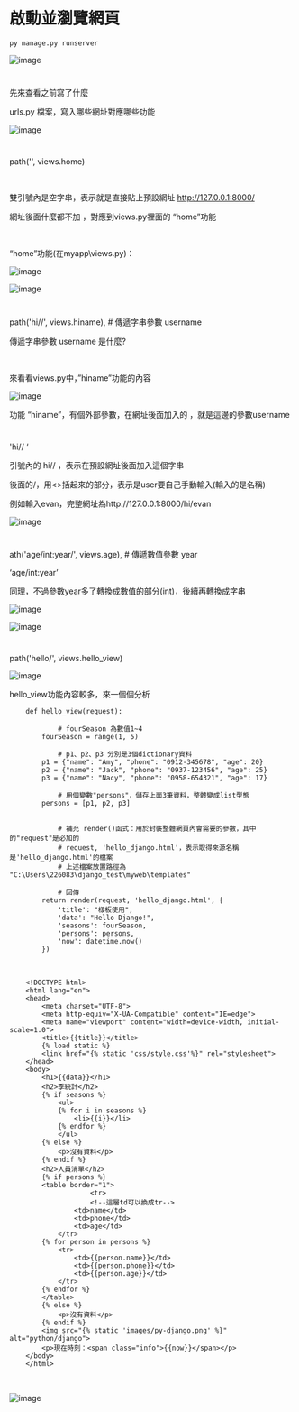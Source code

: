 # 啟動並瀏覽網頁

    py manage.py runserver

![image](https://github.com/YueYue32/Django_Learning/blob/main/8%20%E5%95%9F%E5%8B%95%E4%B8%A6%E7%80%8F%E8%A6%BD%E7%B6%B2%E9%A0%81/1.png)


#


先來查看之前寫了什麼

urls.py 檔案，寫入哪些網址對應哪些功能

![image](https://github.com/YueYue32/Django_Learning/blob/main/8%20%E5%95%9F%E5%8B%95%E4%B8%A6%E7%80%8F%E8%A6%BD%E7%B6%B2%E9%A0%81/2.png)


#


path('', views.home)

<br>

雙引號內是空字串，表示就是直接貼上預設網址 http://127.0.0.1:8000/

網址後面什麼都不加 ，對應到views.py裡面的 “home”功能

<br>

“home”功能(在myapp\views.py)：

![image](https://github.com/YueYue32/Django_Learning/blob/main/8%20%E5%95%9F%E5%8B%95%E4%B8%A6%E7%80%8F%E8%A6%BD%E7%B6%B2%E9%A0%81/3.png)


![image](https://github.com/YueYue32/Django_Learning/blob/main/8%20%E5%95%9F%E5%8B%95%E4%B8%A6%E7%80%8F%E8%A6%BD%E7%B6%B2%E9%A0%81/4.png)



#


path('hi/<username>/', views.hiname), # 傳遞字串參數 username

傳遞字串參數 username 是什麼?

<br>


來看看views.py中，”hiname”功能的內容

![image](https://github.com/YueYue32/Django_Learning/blob/main/8%20%E5%95%9F%E5%8B%95%E4%B8%A6%E7%80%8F%E8%A6%BD%E7%B6%B2%E9%A0%81/5.png)

功能 “hiname”，有個外部參數，在網址後面加入的 <username>，就是這邊的參數username


#


'hi/<username>/ ‘

引號內的 hi/<username>/ ，表示在預設網址後面加入這個字串

後面的<username>/，用<>括起來的部分，表示是user要自己手動輸入(輸入的是名稱)

例如輸入evan，完整網址為http://127.0.0.1:8000/hi/evan


![image](https://github.com/YueYue32/Django_Learning/blob/main/8%20%E5%95%9F%E5%8B%95%E4%B8%A6%E7%80%8F%E8%A6%BD%E7%B6%B2%E9%A0%81/6.png)


#


ath('age/int:year/', views.age), # 傳遞數值參數 year

‘age/int:year’

同理，不過參數year多了轉換成數值的部分(int)，後續再轉換成字串


![image](https://github.com/YueYue32/Django_Learning/blob/main/8%20%E5%95%9F%E5%8B%95%E4%B8%A6%E7%80%8F%E8%A6%BD%E7%B6%B2%E9%A0%81/7.png)


![image](https://github.com/YueYue32/Django_Learning/blob/main/8%20%E5%95%9F%E5%8B%95%E4%B8%A6%E7%80%8F%E8%A6%BD%E7%B6%B2%E9%A0%81/8.png)



#


path('hello/', views.hello_view)


![image](https://github.com/YueYue32/Django_Learning/blob/main/8%20%E5%95%9F%E5%8B%95%E4%B8%A6%E7%80%8F%E8%A6%BD%E7%B6%B2%E9%A0%81/9.png)



hello_view功能內容較多，來一個個分析


        def hello_view(request):
        
        		# fourSeason 為數值1~4
            fourSeason = range(1, 5)
        
        		# p1、p2、p3 分別是3個dictionary資料
            p1 = {"name": "Amy", "phone": "0912-345678", "age": 20}
            p2 = {"name": "Jack", "phone": "0937-123456", "age": 25}
            p3 = {"name": "Nacy", "phone": "0958-654321", "age": 17}
        
        		# 用個變數"persons"，儲存上面3筆資料，整體變成list型態
            persons = [p1, p2, p3]
        
        
        		# 補充 render()函式：用於封裝整體網頁內會需要的參數，其中的"request"是必加的
        		# request, 'hello_django.html'，表示取得來源名稱是'hello_django.html'的檔案
        		# 上述檔案放置路徑為 "C:\Users\226083\django_test\myweb\templates"
        
        		# 回傳
            return render(request, 'hello_django.html', {
                'title': "樣板使用",
                'data': "Hello Django!",
                'seasons': fourSeason,
                'persons': persons,
                'now': datetime.now()
            })


<br>


        <!DOCTYPE html>
        <html lang="en">
        <head>
            <meta charset="UTF-8">
            <meta http-equiv="X-UA-Compatible" content="IE=edge">
            <meta name="viewport" content="width=device-width, initial-scale=1.0">
            <title>{{title}}</title>
            {% load static %}
            <link href="{% static 'css/style.css'%}" rel="stylesheet">
        </head>
        <body>
            <h1>{{data}}</h1>
            <h2>季統計</h2>
            {% if seasons %}
                <ul>
                {% for i in seasons %}
                    <li>{{i}}</li>
                {% endfor %}
                </ul>
            {% else %}
                <p>沒有資料</p>
            {% endif %}
            <h2>人員清單</h2>
            {% if persons %}
            <table border="1">
        				<tr>
        				<!--這層td可以換成tr-->
                    <td>name</td>
                    <td>phone</td>
                    <td>age</td>
                </tr>
            {% for person in persons %}
                <tr>
                    <td>{{person.name}}</td>
                    <td>{{person.phone}}</td>
                    <td>{{person.age}}</td>
                </tr>
            {% endfor %}
            </table>
            {% else %}
                <p>沒有資料</p>
            {% endif %}
            <img src="{% static 'images/py-django.png' %}" alt="python/django">
            <p>現在時刻：<span class="info">{{now}}</span></p>
        </body>
        </html>


<br>

![image](https://github.com/YueYue32/Django_Learning/blob/main/8%20%E5%95%9F%E5%8B%95%E4%B8%A6%E7%80%8F%E8%A6%BD%E7%B6%B2%E9%A0%81/10.png)
